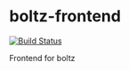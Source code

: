 # boltz-frontend

[![Build Status](https://travis-ci.org/BoltzExchange/boltz-frontend.svg?branch=master)](https://travis-ci.org/BoltzExchange/boltz-frontend)

Frontend for boltz
